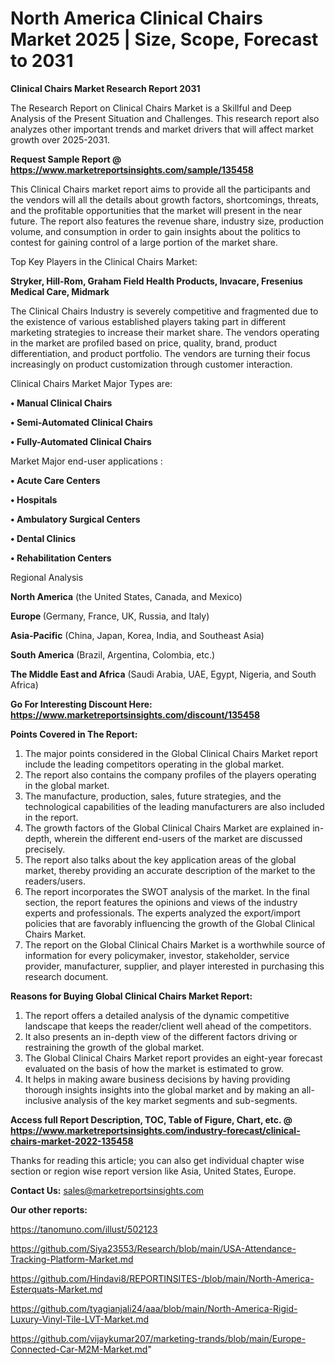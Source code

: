  # North America Clinical Chairs Market 2025 | Size, Scope, Forecast to 2031

<strong>Clinical Chairs Market Research Report 2031</strong>

The Research Report on Clinical Chairs Market is a Skillful and Deep Analysis of the Present Situation and Challenges. This research report also analyzes other important trends and market drivers that will affect market growth over 2025-2031.

<strong>Request Sample Report @ <a href=https://www.marketreportsinsights.com/sample/135458>https://www.marketreportsinsights.com/sample/135458</a></strong>

This Clinical Chairs market report aims to provide all the participants and the vendors will all the details about growth factors, shortcomings, threats, and the profitable opportunities that the market will present in the near future. The report also features the revenue share, industry size, production volume, and consumption in order to gain insights about the politics to contest for gaining control of a large portion of the market share.

Top Key Players in the Clinical Chairs Market:

<strong>Stryker, Hill-Rom, Graham Field Health Products, Invacare, Fresenius Medical Care, Midmark</strong>

The Clinical Chairs Industry is severely competitive and fragmented due to the existence of various established players taking part in different marketing strategies to increase their market share. The vendors operating in the market are profiled based on price, quality, brand, product differentiation, and product portfolio. The vendors are turning their focus increasingly on product customization through customer interaction.

Clinical Chairs Market Major Types are:

<strong>• Manual Clinical Chairs

• Semi-Automated Clinical Chairs

• Fully-Automated Clinical Chairs</strong>

Market Major end-user applications :

<strong>• Acute Care Centers

• Hospitals

• Ambulatory Surgical Centers

• Dental Clinics

• Rehabilitation Centers</strong>

Regional Analysis

</u><strong><b>North America</b></strong> (the United States, Canada, and Mexico)

<strong><b>Europe </b></strong>(Germany, France, UK, Russia, and Italy)

<strong><b>Asia-Pacific</b></strong> (China, Japan, Korea, India, and Southeast Asia)

<strong><b>South America</b></strong> (Brazil, Argentina, Colombia, etc.)

<strong><b>The Middle East and Africa</b></strong> (Saudi Arabia, UAE, Egypt, Nigeria, and South Africa)

<strong>Go For Interesting Discount Here: <a href=https://www.marketreportsinsights.com/discount/135458>https://www.marketreportsinsights.com/discount/135458</a></strong>

<strong>Points Covered in The Report:</strong>
<ol>
  <li>The major points considered in the Global Clinical Chairs Market report include the leading competitors operating in the global market.</li>
  <li>The report also contains the company profiles of the players operating in the global market.</li>
  <li>The manufacture, production, sales, future strategies, and the technological capabilities of the leading manufacturers are also included in the report.</li>
  <li>The growth factors of the Global Clinical Chairs Market are explained in-depth, wherein the different end-users of the market are discussed precisely.</li>
  <li>The report also talks about the key application areas of the global market, thereby providing an accurate description of the market to the readers/users.</li>
  <li>The report incorporates the SWOT analysis of the market. In the final section, the report features the opinions and views of the industry experts and professionals. The experts analyzed the export/import policies that are favorably influencing the growth of the Global Clinical Chairs Market.</li>
  <li>The report on the Global Clinical Chairs Market is a worthwhile source of information for every policymaker, investor, stakeholder, service provider, manufacturer, supplier, and player interested in purchasing this research document.</li>
</ol>
<strong>Reasons for Buying Global Clinical Chairs Market Report:</strong>

<ol>
  <li>The report offers a detailed analysis of the dynamic competitive landscape that keeps the reader/client well ahead of the competitors.</li>
  <li>It also presents an in-depth view of the different factors driving or restraining the growth of the global market.</li>
  <li>The Global Clinical Chairs Market report provides an eight-year forecast evaluated on the basis of how the market is estimated to grow.</li>
  <li>It helps in making aware business decisions by having providing thorough insights insights into the global market and by making an all-inclusive analysis of the key market segments and sub-segments.</li>
</ol>
<strong>Access full Report Description, TOC, Table of Figure, Chart, etc. @ <a href=https://www.marketreportsinsights.com/industry-forecast/clinical-chairs-market-2022-135458>https://www.marketreportsinsights.com/industry-forecast/clinical-chairs-market-2022-135458</a></strong>


Thanks for reading this article; you can also get individual chapter wise section or region wise report version like Asia, United States, Europe.

<strong>Contact Us:</strong>
sales@marketreportsinsights.com

<strong>Our other reports:</strong>

<a href=https://tanomuno.com/illust/502123>https://tanomuno.com/illust/502123</a>

<a href=https://github.com/Siya23553/Research/blob/main/USA-Attendance-Tracking-Platform-Market.md>https://github.com/Siya23553/Research/blob/main/USA-Attendance-Tracking-Platform-Market.md</a>

<a href=https://github.com/Hindavi8/REPORTINSITES-/blob/main/North-America-Esterquats-Market.md>https://github.com/Hindavi8/REPORTINSITES-/blob/main/North-America-Esterquats-Market.md</a>

<a href=https://github.com/tyagianjali24/aaa/blob/main/North-America-Rigid-Luxury-Vinyl-Tile-LVT-Market.md>https://github.com/tyagianjali24/aaa/blob/main/North-America-Rigid-Luxury-Vinyl-Tile-LVT-Market.md</a>

<a href=https://github.com/vijaykumar207/marketing-trands/blob/main/Europe-Connected-Car-M2M-Market.md>https://github.com/vijaykumar207/marketing-trands/blob/main/Europe-Connected-Car-M2M-Market.md</a>"
